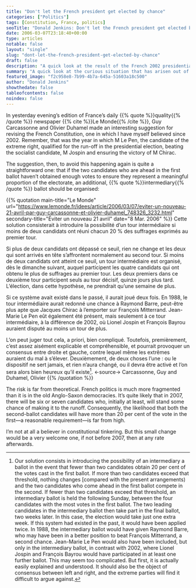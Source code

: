 ```yaml
---
title: "Don't let the French president get elected by chance"
categories: ["Politics"]
tags: [Constitution, France, politics]
seoTitle: "Donald Jenkins: Don't let the French president get elected by chance"
date: 2006-03-07T23:18:40+00:00
type: articles
notable: false
layout: "single"
slug: "dont-let-the-french-president-get-elected-by-chance"
draft: false
description: "A quick look at the result of the French 2002 presidential election: the two-ballot winner-takes-all system could potentially again result in one of the two mainstream candidates not making it to the second ballot. Yet nobody seems to care."
summary: "A quick look at the curious situation that has arisen out of the French 2002: the two-ballot winner-takes-all system can potentially result in a reputation of the result then, with one of the two mainstream candidates not king it to the second ballot. Yet nobody seems to care."
featured_image: "f2c958e8-7b99-4b7a-645a-51603a18c500"
author: "Donald Jenkins"
showthedate: false
tableofcontents: false
noindex: false
---
```


In yesterday evening’s edition of France’s daily {{% quote %}}quality{{% /quote %}} newspaper {{% cite %}}Le Monde{{% /cite %}}, Guy Carcassonne and Olivier Duhamel made an interesting suggestion for revising the French Constitution, one in which I have myself believed since 2002. Remember, that was the year in which M Le Pen, the candidate of the extreme right, qualified for the run-off in the presidential election, beating the socialist candidate, M Jospin and ensuring the victory of M Chirac.

The suggestion, then, to avoid this happening again is quite a straightforward one: that if the two candidates who are ahead in the first ballot haven’t obtained enough votes to ensure they represent a meaningful proportion of the electorate, an additional, {{% quote %}}intermediary{{% /quote %}} ballot should be organised:

{{% quotation main-title="Le Monde" url="https://www.lemonde.fr/idees/article/2006/03/07/eviter-un-nouveau-21-avril-par-guy-carcassonne-et-olivier-duhamel_748326_3232.html" secondary-title="Éviter un nouveau 21&nbsp;avril" date="8 Mar. 2006" %}}
Cette solution consisterait à introduire la possibilité d’un tour intermédiaire si moins de deux candidats ont réuni chacun 20 % des suffrages exprimés au premier tour.

Si plus de deux candidats ont dépassé ce seuil, rien ne change et les deux qui sont arrivés en tête s’affrontent normalement au second tour. Si moins de deux candidats ont atteint ce seuil, un tour intermédiaire est organisé, dès le dimanche suivant, auquel participent les quatre candidats qui ont obtenu le plus de suffrages au premier tour. Les deux premiers dans ce deuxième tour participent seuls au tour décisif, quinze jours plus tard. L’élection, dans cette hypothèse, ne prendrait qu’une semaine de plus.

Si ce système avait existé dans le passé, il aurait joué deux fois. En 1988, le tour intermédiaire aurait redonné une chance à Raymond Barre, peut-être plus apte que Jacques Chirac à l’emporter sur François Mitterrand. Jean-Marie Le Pen eût également été présent, mais seulement à ce tour intermédiaire, à la différence de 2002, où Lionel Jospin et François Bayrou auraient disputé au moins un tour de plus.

L’on peut juger tout cela, a priori, bien compliqué. Toutefois, premièrement, c’est assez aisément explicable et compréhensible, et pourrait provoquer un consensus entre droite et gauche, contre lequel même les extrêmes auraient du mal à s’élever. Deuxièmement, de deux choses l’une : ou le dispositif ne sert jamais, et rien n’aura changé, ou il devra être activé et l’on sera alors bien heureux qu’il existe[^1].
<-source->
Carcassonne, Guy and Duhamel, Olivier
{{% /quotation %}}

The risk is far from theoretical. French politics is much more fragmented than it is in the old Anglo-Saxon democracies. It’s quite likely that in 2007, there will be six or seven candidates who, initially at least, will stand some chance of making it to the runoff. Consequently, the likelihood that both the second-ballot candidates will have more than 20 per cent of the vote in the first—a reasonable requirement—is far from high.

I’m not at all a believer in constitutional tinkering. But this small change would be a very welcome one, if not before 2007, then at any rate afterwards.

[^1]: Our solution consists in introducing the possibility of an intermediary a ballot in the event that fewer than two candidates obtain 20 per cent of the votes cast in the first ballot. If more than two candidates exceed that threshold, nothing changes [compared with the present arrangements) and the two candidates who come ahead in the first ballot compete in the second. If fewer than two candidates exceed that threshold, an intermediary ballot is held the following Sunday, between the four candidates with the most votes in the first ballot. The two leading candidates in the intermediary ballot then take part in the final ballot, two weeks later. In this case, the election would take just one extra week. If this system had existed in the past, it would have been applied twice. In 1988, the intermediary ballot would have given Raymond Barre, who may have been in a better position to beat François Mitterrand, a second chance. Jean-Marie Le Pen would also have been included, but only in the intermediary ballot, in contrast with 2002, where Lionel Jospin and François Bayrou would have participated in at least one further ballot. This may seem too complicated. But first, it is actually easily explained and understood. It should also be the object of consensus between left and right, and the extreme parties will find it difficult to argue against.
